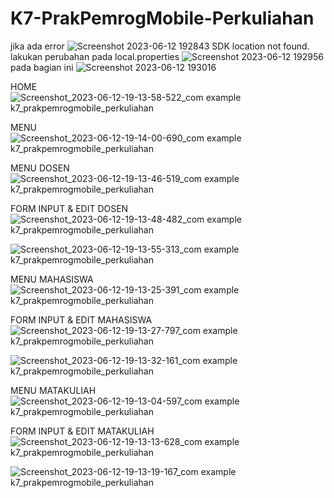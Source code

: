 # K7-PrakPemrogMobile-Perkuliahan

jika ada error
![Screenshot 2023-06-12 192843](https://github.com/rahmaliabaani/K7-PrakPemrogMobile-Perkuliahan/assets/46589904/a6975db0-7688-49a8-a841-8c5ef59f21ba)
 SDK location not found. lakukan perubahan pada local.properties
 ![Screenshot 2023-06-12 192956](https://github.com/rahmaliabaani/K7-PrakPemrogMobile-Perkuliahan/assets/46589904/43466630-bf0b-4b69-8ef5-84a1aa71d94d)
pada bagian ini
![Screenshot 2023-06-12 193016](https://github.com/rahmaliabaani/K7-PrakPemrogMobile-Perkuliahan/assets/46589904/ab7c60e8-62ed-4567-a6de-6e060262cf60)


HOME
![Screenshot_2023-06-12-19-13-58-522_com example k7_prakpemrogmobile_perkuliahan](https://github.com/rahmaliabaani/K7-PrakPemrogMobile-Perkuliahan/assets/46589904/0f692dc6-3097-4c13-9ecf-917a70e2aaf9)

MENU
![Screenshot_2023-06-12-19-14-00-690_com example k7_prakpemrogmobile_perkuliahan](https://github.com/rahmaliabaani/K7-PrakPemrogMobile-Perkuliahan/assets/46589904/ce78f6fa-262e-4709-b67d-6f6dae37cef0)


MENU DOSEN
![Screenshot_2023-06-12-19-13-46-519_com example k7_prakpemrogmobile_perkuliahan](https://github.com/rahmaliabaani/K7-PrakPemrogMobile-Perkuliahan/assets/46589904/fa91fe6e-2a28-4e6b-9414-4661a1432a73)


FORM INPUT & EDIT DOSEN
![Screenshot_2023-06-12-19-13-48-482_com example k7_prakpemrogmobile_perkuliahan](https://github.com/rahmaliabaani/K7-PrakPemrogMobile-Perkuliahan/assets/46589904/76e38fe0-d1c1-43b2-842d-8b37fdd243a2)

![Screenshot_2023-06-12-19-13-55-313_com example k7_prakpemrogmobile_perkuliahan](https://github.com/rahmaliabaani/K7-PrakPemrogMobile-Perkuliahan/assets/46589904/b08855fc-384e-4bf4-8f02-7f8d811f1d9b)


MENU MAHASISWA
![Screenshot_2023-06-12-19-13-25-391_com example k7_prakpemrogmobile_perkuliahan](https://github.com/rahmaliabaani/K7-PrakPemrogMobile-Perkuliahan/assets/46589904/cf6aee10-79f1-4a99-94bd-ff3c27ca742c)

FORM INPUT & EDIT MAHASISWA
![Screenshot_2023-06-12-19-13-27-797_com example k7_prakpemrogmobile_perkuliahan](https://github.com/rahmaliabaani/K7-PrakPemrogMobile-Perkuliahan/assets/46589904/bb3d3262-2f33-47d8-8a3d-94ae4bd1f97e)

![Screenshot_2023-06-12-19-13-32-161_com example k7_prakpemrogmobile_perkuliahan](https://github.com/rahmaliabaani/K7-PrakPemrogMobile-Perkuliahan/assets/46589904/e58d8f9a-ff90-4f3e-a630-e41d1395b41f)

MENU MATAKULIAH
![Screenshot_2023-06-12-19-13-04-597_com example k7_prakpemrogmobile_perkuliahan](https://github.com/rahmaliabaani/K7-PrakPemrogMobile-Perkuliahan/assets/46589904/fe9485cb-b113-4bb2-9db5-7f15791774cc)

FORM INPUT & EDIT MATAKULIAH
![Screenshot_2023-06-12-19-13-13-628_com example k7_prakpemrogmobile_perkuliahan](https://github.com/rahmaliabaani/K7-PrakPemrogMobile-Perkuliahan/assets/46589904/21d98f4c-8ec2-4561-9078-414e615544b2)

![Screenshot_2023-06-12-19-13-19-167_com example k7_prakpemrogmobile_perkuliahan](https://github.com/rahmaliabaani/K7-PrakPemrogMobile-Perkuliahan/assets/46589904/f4e350dd-551b-4a09-bb21-6bed66a05d8e)


